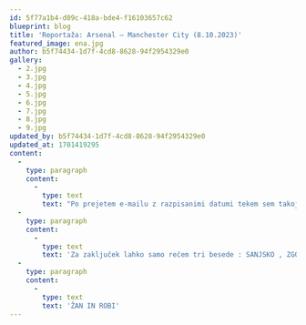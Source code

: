 ```yaml
---
id: 5f77a1b4-d09c-418a-bde4-f16103657c62
blueprint: blog
title: 'Reportaža: Arsenal – Manchester City (8.10.2023)'
featured_image: ena.jpg
author: b5f74434-1d7f-4cd8-8628-94f2954329e0
gallery:
  - 2.jpg
  - 3.jpg
  - 4.jpg
  - 5.jpg
  - 6.jpg
  - 7.jpg
  - 8.jpg
  - 9.jpg
updated_by: b5f74434-1d7f-4cd8-8628-94f2954329e0
updated_at: 1701419295
content:
  -
    type: paragraph
    content:
      -
        type: text
        text: "Po prejetem e-mailu z razpisanimi datumi tekem sem takoj poklical Robija in ga prašal : Sine a se prijaviva na tekmo z Cityem? Robi takoj odvrne : Zakaj pa ne , saj več kot zgubiti ne morejo. Prijava oddana , nemisleč ,da sploh imava opcijo dobit karte ,glede na to da sva nova člana . Čez par dni \_prejmem \_e-mail ,da sva bila izbrana za karte. Hitra rezervacija letalskih , ter hotela in že se je pričelo odštevanje do datuma odhoda. Vmes sem še kontaktiral prijatelja Jona , kateri je pa ravno v času najinega dopustovanja v Londonu odšel v toplejšo Španijo. Končno je prišel dan odhoda iz Ljubljane sva se odpeljala na letališče Marco polo. V večernih urah sva pristala v Londonu , hiter check-in v hotelu in že sva se odpravilo na slavni Liverpool street v nočno življenje. Prav dosti časa za počitek ni bilo , saj sva imela na razpolago samo 3 dni . Po neprespani noči naju je čakala že prva tekma Millwall- Hullcity. Do stadiona sva imela precej blizu in sva se tja odpravila že prej , kjer naju je čakalo že prvo presenečenje. Presenečena sva ugotovila , da domači igralci parkirajo svoje avtomobile pred stadionom in se potem med navijači sprehodijo do garderobe , vmes seveda podelijo še par avtogramov in naredijo par selfijev z navijači . Čeprav ne ravno polnemu stadionu je bila atmosfera odlična, tako domači kot gostujoči navijači so bili glasni celo tekmo , največ vtis je seveda naredila njihova glavna pesem : No one likes us , we are Milwall super Millwall , we are Milwall from the Den . Super uvod v nogometni vikend. Naslednji dan je sledil \_dan , ki sva ga oba nestrpno pričakovala . Zjutraj \_je sledilo zgodnje bujenje , naprej sva se odpravila na ogled Wembleya nato pa polna adrenalina proti Emiratsu , naprej v klubsko trgovino , nato pa sem Robija peljal na ogled okolice , naprej na ogled Highburya , nato pa sva se odpravila do Gunners puba kjer so se že začeli zbirati navijači . Pred pubom sva prisedla k dvema gospodoma , ki sta imela sezonske karte in smo ob vrčkih piva predebatirali celotno zgodovina Arsenala. Zvedela sva veliko novega , žal sem imena obeh pozabil , bi sem jim pa še enkrat zahvalil za enkraten pogovor. Čas je hitro minil in že je sledil odhod na stadion . Atmosfera pred tekmo v tunelih je bila neverjetna , čutila se je nervoza , saj Citya že lep čas nismo premagal . Usedla sva se na svoje sedeže in kmalu dobim zanimivega soseda. Robert iz Hongkonga \_zvesti privrženec Arsenala kateri je bil že na tekmi proti Totenhamu. Glasen , živčen ob vsakem napadu in protinapadu ravno nasprotno moje mišljenju o prebivalcih Hongkonga . O sami tekmi ne bom preveč dolgovezil ,namreč zmaga je bila več kot zaslužena , predvsem pa predstava Salibe kateri ni dovolil Halandu niti dihat. Vzdušje nerealno med in po tekmi sploh pa ko so predvajali pesem North London forever , najverjetneje eden mojih najljubših prizorov v življenju . \_Po sami tekmi sem dal še intervju\_ za Arsenal fan reaction. Sledilo je rajanju v Gunnersu še pozno v noč , naslednji dan je bil za naju težek , ne morem si misliti kakšen je bil še za tiste , ki so se odpravili v službo in takih je bilo kar nekaj , saj so vsi pravili , da takšno zmago je treba proslaviti neglede na posledice , namreč Gunners je bil še ob polnoči še nabito poln. Spoznala sva precej novih prijateljev Robert , David , Jake in še marsikdo katerega ime sem pozabil hvala za nepozaben večer in se vidimo prihodnje leto"
  -
    type: paragraph
    content:
      -
        type: text
        text: 'Za zaključek lahko samo rečem tri besede : SANJSKO , ZGODOVINSKO , NEPOZABNO'
  -
    type: paragraph
    content:
      -
        type: text
        text: 'ŽAN IN ROBI'
---
```

